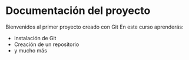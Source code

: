 # Documentación del proyecto

Bienvenidos al primer proyecto creado con Git
En este curso aprenderás:
- instalación de Git
- Creación de un repositorio
- y mucho más